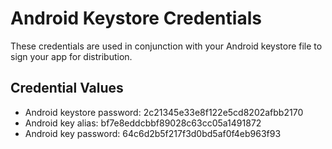 # Android Keystore Credentials

These credentials are used in conjunction with your Android keystore file to sign your app for distribution. 

## Credential Values

- Android keystore password: 2c21345e33e8f122e5cd8202afbb2170
- Android key alias: bf7e8eddcbbf89028c63cc05a1491872
- Android key password: 64c6d2b5f217f3d0bd5af0f4eb963f93
      